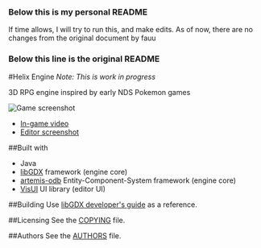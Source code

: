 ### Below this is my personal README

If time allows, I will try to run this, and make edits. As of now, there are no changes from the original document by fauu

### Below this line is the original README

#Helix Engine
*Note: This is work in progress*

3D RPG engine inspired by early NDS Pokemon games

![Game screenshot][screenshot]

* [In-game video](https://www.youtube.com/watch?v=8ep3P-z82zQ)
* [Editor screenshot](https://i.imgur.com/XyffTXU.png)

##Built with
* Java
* [libGDX](https://libgdx.badlogicgames.com/) framework (engine core)
* [artemis-odb](https://github.com/junkdog/artemis-odb) Entity-Component-System framework (engine core)
* [VisUI](https://github.com/kotcrab/vis-editor/wiki/VisUI) UI library (editor UI)

##Building
Use [libGDX developer's guide](https://github.com/libgdx/libgdx/wiki) as a reference.

##Licensing
See the [COPYING](https://github.com/fauu/HelixEngine/blob/master/COPYING) file.

##Authors
See the [AUTHORS](https://github.com/fauu/HelixEngine/blob/master/AUTHORS) file.

[screenshot]: https://i.imgur.com/8CV2FX9.png 

